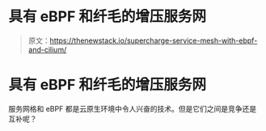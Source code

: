 # 具有 eBPF 和纤毛的增压服务网

> 原文：<https://thenewstack.io/supercharge-service-mesh-with-ebpf-and-cilium/>

# 具有 eBPF 和纤毛的增压服务网

服务网格和 eBPF 都是云原生环境中令人兴奋的技术。但是它们之间是竞争还是互补呢？